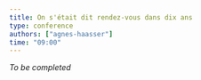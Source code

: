 ```yaml
---
title: On s'était dit rendez-vous dans dix ans
type: conference
authors: ["agnes-haasser"]
time: "09:00"
---
```


*To be completed*
